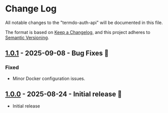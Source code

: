 # Change Log

All notable changes to the "termdo-auth-api" will be documented in this file.

The format is based on [Keep a Changelog](https://keepachangelog.com/en/1.0.0/), and this project adheres to [Semantic Versioning](https://semver.org/spec/v2.0.0.html).

## [1.0.1] - 2025-09-08 - Bug Fixes 🐛

### Fixed

- Minor Docker configuration issues.

## [1.0.0] - 2025-08-24 - Initial release 🎉

- Initial release

[1.0.1]: https://github.com/termdo-inc/termdo-auth-api/releases/tag/v1.0.1
[1.0.0]: https://github.com/termdo-inc/termdo-auth-api/releases/tag/v1.0.0
